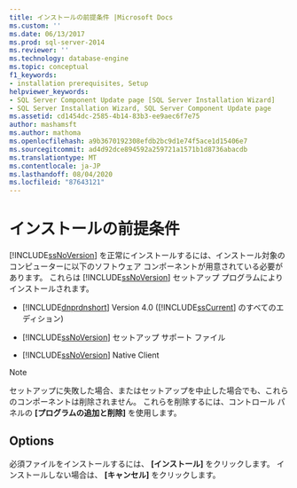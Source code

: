 ```yaml
---
title: インストールの前提条件 |Microsoft Docs
ms.custom: ''
ms.date: 06/13/2017
ms.prod: sql-server-2014
ms.reviewer: ''
ms.technology: database-engine
ms.topic: conceptual
f1_keywords:
- installation prerequisites, Setup
helpviewer_keywords:
- SQL Server Component Update page [SQL Server Installation Wizard]
- SQL Server Installation Wizard, SQL Server Component Update page
ms.assetid: cd1454dc-2585-4b14-83b3-ee9aec6f7e75
author: mashamsft
ms.author: mathoma
ms.openlocfilehash: a9b3670192308efdb2bc9d1e74f5ace1d15406e7
ms.sourcegitcommit: ad4d92dce894592a259721a1571b1d8736abacdb
ms.translationtype: MT
ms.contentlocale: ja-JP
ms.lasthandoff: 08/04/2020
ms.locfileid: "87643121"
---
```

# <a name="installation-prerequisites"></a>インストールの前提条件
  [!INCLUDE[ssNoVersion](../../includes/ssnoversion-md.md)] を正常にインストールするには、インストール対象のコンピューターに以下のソフトウェア コンポーネントが用意されている必要があります。 これらは [!INCLUDE[ssNoVersion](../../includes/ssnoversion-md.md)] セットアップ プログラムによりインストールされます。  
  
-   [!INCLUDE[dnprdnshort](../../includes/dnprdnshort-md.md)] Version 4.0 ([!INCLUDE[ssCurrent](../../includes/sscurrent-md.md)] のすべてのエディション)  
  
-   [!INCLUDE[ssNoVersion](../../includes/ssnoversion-md.md)] セットアップ サポート ファイル  
  
-   [!INCLUDE[ssNoVersion](../../includes/ssnoversion-md.md)] Native Client  
  
> [!NOTE]  
>  セットアップに失敗した場合、またはセットアップを中止した場合でも、これらのコンポーネントは削除されません。 これらを削除するには、コントロール パネルの **[プログラムの追加と削除]** を使用します。  
  
## <a name="options"></a>Options  
 必須ファイルをインストールするには、 **[インストール]** をクリックします。 インストールしない場合は、 **[キャンセル]** をクリックします。  
  
  
